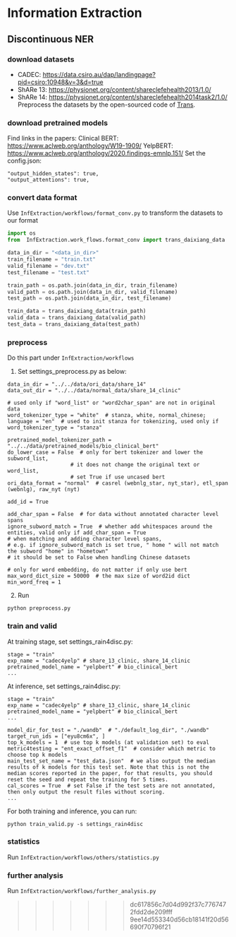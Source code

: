 # Information Extraction

## Discontinuous NER
### download datasets
* CADEC: https://data.csiro.au/dap/landingpage?pid=csiro:10948&v=3&d=true
* ShARe 13: https://physionet.org/content/shareclefehealth2013/1.0/
* ShARe 14: https://physionet.org/content/shareclefehealth2014task2/1.0/
Preprocess the datasets by the open-sourced code of [Trans](https://github.com/daixiangau/acl2020-transition-discontinuous-ner).

### download pretrained models
Find links in the papers:
Clinical BERT: https://www.aclweb.org/anthology/W19-1909/
YelpBERT: https://www.aclweb.org/anthology/2020.findings-emnlp.151/
Set the config.json:
```
"output_hidden_states": true,
"output_attentions": true,
```

### convert data format
Use `InfExtraction/workflows/format_conv.py` to transform the datasets to our format
```python
import os
from  InfExtraction.work_flows.format_conv import trans_daixiang_data

data_in_dir = "<data_in_dir>"
train_filename = "train.txt"
valid_filename = "dev.txt"
test_filename = "test.txt"

train_path = os.path.join(data_in_dir, train_filename)
valid_path = os.path.join(data_in_dir, valid_filename)
test_path = os.path.join(data_in_dir, test_filename)

train_data = trans_daixiang_data(train_path)
valid_data = trans_daixiang_data(valid_path)
test_data = trans_daixiang_data(test_path)
```

### preprocess
Do this part under `InfExtraction/workflows`
1. Set settings_preprocess.py as below:
```
data_in_dir = "../../data/ori_data/share_14"
data_out_dir = "../../data/normal_data/share_14_clinic"

# used only if "word_list" or "word2char_span" are not in original data
word_tokenizer_type = "white"  # stanza, white, normal_chinese;
language = "en"  # used to init stanza for tokenizing, used only if word_tokenizer_type = "stanza"

pretrained_model_tokenizer_path = "../../data/pretrained_models/bio_clinical_bert"
do_lower_case = False  # only for bert tokenizer and lower the subword_list, 
                    # it does not change the original text or word_list, 
                    # set True if use uncased bert
ori_data_format = "normal"  # casrel (webnlg_star, nyt_star), etl_span (webnlg), raw_nyt (nyt)

add_id = True

add_char_span = False  # for data without annotated character level spans
ignore_subword_match = True  # whether add whitespaces around the entities, valid only if add_char_span = True
# when matching and adding character level spans,
# e.g. if ignore_subword_match is set true, " home " will not match the subword "home" in "hometown"
# it should be set to False when handling Chinese datasets

# only for word embedding, do not matter if only use bert
max_word_dict_size = 50000  # the max size of word2id dict
min_word_freq = 1
```
2. Run
```
python preprocess.py
```

### train and valid

At training stage, set settings_rain4disc.py:
```
stage = "train" 
exp_name = "cadec4yelp" # share_13_clinic, share_14_clinic
pretrained_model_name = "yelpbert" # bio_clinical_bert
...
```

At inference, set settings_rain4disc.py:
```
stage = "train" 
exp_name = "cadec4yelp" # share_13_clinic, share_14_clinic
pretrained_model_name = "yelpbert" # bio_clinical_bert
...

model_dir_for_test = "./wandb"  # "./default_log_dir", "./wandb"
target_run_ids = ["eyu8cm6x", ]
top_k_models = 1  # use top k models (at validation set) to eval
metric4testing = "ent_exact_offset_f1"  # consider which metric to choose top k models 
main_test_set_name = "test_data.json"  # we also output the median results of k models for this test set. Note that this is not the median scores reported in the paper, for that results, you should reset the seed and repeat the training for 5 times.
cal_scores = True  # set False if the test sets are not annotated, then only output the result files without scoring.
...
```

For both training and inference, you can run:
```
python train_valid.py -s settings_rain4disc
```

### statistics
Run `InfExtraction/workflows/others/statistics.py` 

### further analysis
Run `InfExtraction/workflows/further_analysis.py` 

>>>>>>> dc617856c7d04d992f37c7767472fdd2de209fff
>>>>>>> 9ee14d553340d56cb18141f20d56690f70796f21

